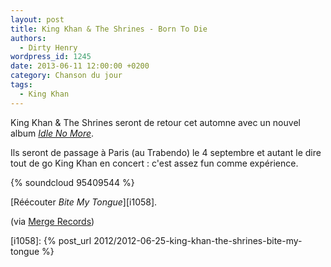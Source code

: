 ```yaml
---
layout: post
title: King Khan & The Shrines - Born To Die
authors:
  - Dirty Henry
wordpress_id: 1245
date: 2013-06-11 12:00:00 +0200
category: Chanson du jour
tags:
  - King Khan
---
```


King Khan & The Shrines seront de retour cet automne avec un nouvel album [_Idle
No More_][1].

Ils seront de passage à Paris (au Trabendo) le 4 septembre et autant le dire
tout de go King Khan en concert : c'est assez fun comme expérience.

{% soundcloud 95409544 %}

[Réécouter _Bite My Tongue_][i1058].

(via [Merge Records][2])

[i1058]: {% post_url 2012/2012-06-25-king-khan-the-shrines-bite-my-tongue %}

[1]: https://album.link/fr/i/658952317
[2]: https://www.mergerecords.com/
